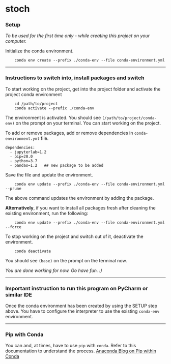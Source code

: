 # stoch


### Setup

*To be used for the first time only - while creating this project on your computer.*

Initialize the conda environment.

```
    conda env create --prefix ./conda-env --file conda-environment.yml
```

---
### Instructions to switch into, install packages and switch

To start working on the project, get into the project folder and activate the project conda environment
```
    cd /path/to/project
    conda activate --prefix ./conda-env
```
The environment is activated. You should see `(/path/to/project/conda-env)` on the prompt on your terminal. You can start working on the project.

To add or remove packages, add or remove dependencies in `conda-environment.yml` file.
```
dependencies:
  - jupyterlab=1.2
  - pip=20.0
  - python=3.7
  - pandas=1.2   ## new package to be added
```
Save the file and update the environment.
```
    conda env update --prefix ./conda-env --file conda-environment.yml --prune
```
The above command updates the environment by adding the package.

**Alternatively**, if you want to install all packages fresh after cleaning the existing environment, run the following:
```
    conda env update --prefix ./conda-env --file conda-environment.yml --force
```

To stop working on the project and switch out of it, deactivate the environment.
```
    conda deactivate
```
You should see `(base)` on the prompt on the terminal now.

*You are done working for now. Go have fun. :)*

---
### Important instruction to run this program on PyCharm or similar IDE
Once the conda environment has been created by using the SETUP step above. You have to configure the interpreter to use
the existing `conda-env` environment.

---
### Pip with Conda
You can and, at times, have to use `pip` with `conda`. Refer to this documentation to understand the process.
[Anaconda Blog on Pip within Conda](https://www.anaconda.com/blog/using-pip-in-a-conda-environment)
